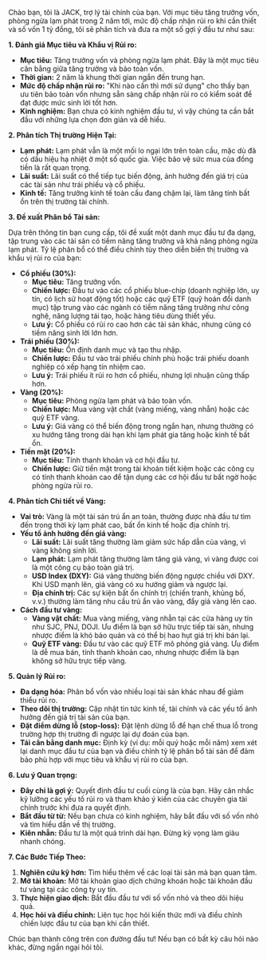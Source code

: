 Chào bạn, tôi là JACK, trợ lý tài chính của bạn. Với mục tiêu tăng trưởng vốn, phòng ngừa lạm phát trong 2 năm tới, mức độ chấp nhận rủi ro khi cần thiết và số vốn 1 tỷ đồng, tôi sẽ phân tích và đưa ra một số gợi ý đầu tư như sau:

**1. Đánh giá Mục tiêu và Khẩu vị Rủi ro:**

*   **Mục tiêu:** Tăng trưởng vốn và phòng ngừa lạm phát. Đây là một mục tiêu cân bằng giữa tăng trưởng và bảo toàn vốn.
*   **Thời gian:** 2 năm là khung thời gian ngắn đến trung hạn.
*   **Mức độ chấp nhận rủi ro:** "Khi nào cần thì mới sử dụng" cho thấy bạn ưu tiên bảo toàn vốn nhưng sẵn sàng chấp nhận rủi ro có kiểm soát để đạt được mức sinh lời tốt hơn.
*   **Kinh nghiệm:** Bạn chưa có kinh nghiệm đầu tư, vì vậy chúng ta cần bắt đầu với những lựa chọn đơn giản và dễ hiểu.

**2. Phân tích Thị trường Hiện Tại:**

*   **Lạm phát:** Lạm phát vẫn là một mối lo ngại lớn trên toàn cầu, mặc dù đã có dấu hiệu hạ nhiệt ở một số quốc gia. Việc bảo vệ sức mua của đồng tiền là rất quan trọng.
*   **Lãi suất:** Lãi suất có thể tiếp tục biến động, ảnh hưởng đến giá trị của các tài sản như trái phiếu và cổ phiếu.
*   **Kinh tế:** Tăng trưởng kinh tế toàn cầu đang chậm lại, làm tăng tính bất ổn trên thị trường tài chính.

**3. Đề xuất Phân bổ Tài sản:**

Dựa trên thông tin bạn cung cấp, tôi đề xuất một danh mục đầu tư đa dạng, tập trung vào các tài sản có tiềm năng tăng trưởng và khả năng phòng ngừa lạm phát. Tỷ lệ phân bổ có thể điều chỉnh tùy theo diễn biến thị trường và khẩu vị rủi ro của bạn:

*   **Cổ phiếu (30%):**
    *   **Mục tiêu:** Tăng trưởng vốn.
    *   **Chiến lược:** Đầu tư vào các cổ phiếu blue-chip (doanh nghiệp lớn, uy tín, có lịch sử hoạt động tốt) hoặc các quỹ ETF (quỹ hoán đổi danh mục) tập trung vào các ngành có tiềm năng tăng trưởng như công nghệ, năng lượng tái tạo, hoặc hàng tiêu dùng thiết yếu.
    *   **Lưu ý:** Cổ phiếu có rủi ro cao hơn các tài sản khác, nhưng cũng có tiềm năng sinh lời lớn hơn.
*   **Trái phiếu (30%):**
    *   **Mục tiêu:** Ổn định danh mục và tạo thu nhập.
    *   **Chiến lược:** Đầu tư vào trái phiếu chính phủ hoặc trái phiếu doanh nghiệp có xếp hạng tín nhiệm cao.
    *   **Lưu ý:** Trái phiếu ít rủi ro hơn cổ phiếu, nhưng lợi nhuận cũng thấp hơn.
*   **Vàng (20%):**
    *   **Mục tiêu:** Phòng ngừa lạm phát và bảo toàn vốn.
    *   **Chiến lược:** Mua vàng vật chất (vàng miếng, vàng nhẫn) hoặc các quỹ ETF vàng.
    *   **Lưu ý:** Giá vàng có thể biến động trong ngắn hạn, nhưng thường có xu hướng tăng trong dài hạn khi lạm phát gia tăng hoặc kinh tế bất ổn.
*   **Tiền mặt (20%):**
    *   **Mục tiêu:** Tính thanh khoản và cơ hội đầu tư.
    *   **Chiến lược:** Giữ tiền mặt trong tài khoản tiết kiệm hoặc các công cụ có tính thanh khoản cao để tận dụng các cơ hội đầu tư bất ngờ hoặc phòng ngừa rủi ro.

**4. Phân tích Chi tiết về Vàng:**

*   **Vai trò:** Vàng là một tài sản trú ẩn an toàn, thường được nhà đầu tư tìm đến trong thời kỳ lạm phát cao, bất ổn kinh tế hoặc địa chính trị.
*   **Yếu tố ảnh hưởng đến giá vàng:**
    *   **Lãi suất:** Lãi suất tăng thường làm giảm sức hấp dẫn của vàng, vì vàng không sinh lời.
    *   **Lạm phát:** Lạm phát tăng thường làm tăng giá vàng, vì vàng được coi là một công cụ bảo toàn giá trị.
    *   **USD Index (DXY):** Giá vàng thường biến động ngược chiều với DXY. Khi USD mạnh lên, giá vàng có xu hướng giảm và ngược lại.
    *   **Địa chính trị:** Các sự kiện bất ổn chính trị (chiến tranh, khủng bố, v.v.) thường làm tăng nhu cầu trú ẩn vào vàng, đẩy giá vàng lên cao.
*   **Cách đầu tư vàng:**
    *   **Vàng vật chất:** Mua vàng miếng, vàng nhẫn tại các cửa hàng uy tín như SJC, PNJ, DOJI. Ưu điểm là bạn sở hữu trực tiếp tài sản, nhưng nhược điểm là khó bảo quản và có thể bị hao hụt giá trị khi bán lại.
    *   **Quỹ ETF vàng:** Đầu tư vào các quỹ ETF mô phỏng giá vàng. Ưu điểm là dễ mua bán, tính thanh khoản cao, nhưng nhược điểm là bạn không sở hữu trực tiếp vàng.

**5. Quản lý Rủi ro:**

*   **Đa dạng hóa:** Phân bổ vốn vào nhiều loại tài sản khác nhau để giảm thiểu rủi ro.
*   **Theo dõi thị trường:** Cập nhật tin tức kinh tế, tài chính và các yếu tố ảnh hưởng đến giá trị tài sản của bạn.
*   **Đặt điểm dừng lỗ (stop-loss):** Đặt lệnh dừng lỗ để hạn chế thua lỗ trong trường hợp thị trường đi ngược lại dự đoán của bạn.
*   **Tái cân bằng danh mục:** Định kỳ (ví dụ: mỗi quý hoặc mỗi năm) xem xét lại danh mục đầu tư của bạn và điều chỉnh tỷ lệ phân bổ tài sản để đảm bảo phù hợp với mục tiêu và khẩu vị rủi ro của bạn.

**6. Lưu ý Quan trọng:**

*   **Đây chỉ là gợi ý:** Quyết định đầu tư cuối cùng là của bạn. Hãy cân nhắc kỹ lưỡng các yếu tố rủi ro và tham khảo ý kiến của các chuyên gia tài chính trước khi đưa ra quyết định.
*   **Bắt đầu từ từ:** Nếu bạn chưa có kinh nghiệm, hãy bắt đầu với số vốn nhỏ và tìm hiểu dần về thị trường.
*   **Kiên nhẫn:** Đầu tư là một quá trình dài hạn. Đừng kỳ vọng làm giàu nhanh chóng.

**7. Các Bước Tiếp Theo:**

1.  **Nghiên cứu kỹ hơn:** Tìm hiểu thêm về các loại tài sản mà bạn quan tâm.
2.  **Mở tài khoản:** Mở tài khoản giao dịch chứng khoán hoặc tài khoản đầu tư vàng tại các công ty uy tín.
3.  **Thực hiện giao dịch:** Bắt đầu đầu tư với số vốn nhỏ và theo dõi hiệu quả.
4.  **Học hỏi và điều chỉnh:** Liên tục học hỏi kiến thức mới và điều chỉnh chiến lược đầu tư của bạn khi cần thiết.

Chúc bạn thành công trên con đường đầu tư! Nếu bạn có bất kỳ câu hỏi nào khác, đừng ngần ngại hỏi tôi.